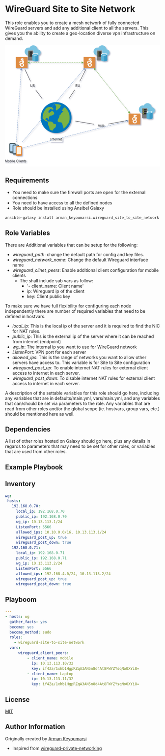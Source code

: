 WireGuard Site to Site Network
=========

This role enables you to create a mesh network of fully connected WireGuard servers and add any additional client to all the servers. This gives you the ability to create a geo-location diverse vpn infrastructure on demand. 

<p align="center">
  <img src="/files/WireGuard.png">
</p>


Requirements
------------

 * You need to make sure the firewall ports are open for the external connections
 * You need to have access to all the defined nodes
 * Role should be installed using Ansibel Galaxy
 
 ```bash
 ansible-galaxy install arman_keyoumarsi.wireguard_site_to_site_network
 ```

Role Variables
--------------

There are Additional variables that can be setup for the following:

 * _wireguard_path_: change the default path for config and key files.
 * _wireguard_network_name_: Change the default Wireguard interface name
 * _wireguard_clinet_peers_: Enable additional client configuration for mobile clients
    * The shall include sub vars as follow:
      * '- client_name: Client name' 
      * ip: Wireguard ip of the client
      * key: Client public key 

To make sure we have full flexibility for configuring each node independently there are number of required variables that need to be defined in hostvars. 

 * _local_ip_: This is the local ip of the server and it is required to find the NIC for NAT rules.
 * _public_ip_: This is the external ip of the server where it can be reached from internet (endpoint)
 * _wg_ip_: The internal ip you want to use for WireGuard network
 * _ListenPort_: VPN port for each server
 * _allowed_ips_: This is the range of networks you want to allow other servers have access to. This variable is for Site to Site configuration
 * _wireguard_post_up_: To enable internet NAT rules for external client access to internet in each server.
 * _wireguard_post_down_: To disable internet NAT rules for external client access to internet in each server.

A description of the settable variables for this role should go here, including any variables that are in defaults/main.yml, vars/main.yml, and any variables that can/should be set via parameters to the role. Any variables that are read from other roles and/or the global scope (ie. hostvars, group vars, etc.) should be mentioned here as well.

Dependencies
------------

A list of other roles hosted on Galaxy should go here, plus any details in regards to parameters that may need to be set for other roles, or variables that are used from other roles.

Example Playbook
----------------

## Inventory
```yml
wg:
 hosts:
   192.168.0.70:
     local_ip: 192.168.0.70
     public_ip: 192.168.0.70
     wg_ip: 10.13.113.1/24
     ListenPort: 5566
     allowed_ips: 10.10.0.0/16, 10.13.113.1/24
     wireguard_post_up: true
     wireguard_post_down: true
   192.168.0.71:
     local_ip: 192.168.0.71
     public_ip: 192.168.0.71
     wg_ip: 10.13.113.2/24
     ListenPort: 5566
     allowed_ips: 192.168.4.0/24, 10.13.113.2/24
     wireguard_post_up: true
     wireguard_post_down: true
```


## Playboom
```yml
---
- hosts: wg
  gather_facts: yes
  become: yes
  become_method: sudo
  roles:
    - wireguard-site-to-site-network
  vars:
      wireguard_client_peers:
          - client_name: mobile
            ip: 10.13.113.10/32
            key: if4Za/1xhb1HgpRZqA3AN5n8d4At8FWYZYsqNo0XYi8=
          - client_name: Laptop
            ip: 10.13.113.11/32
            key: if4Za/1xhb1HgpRZqA3AN5n8d4At8FWYZYsqNo0XYi8=
```
License
-------

[MIT](LICENSE)

Author Information
------------------

Originally created by [Arman Keyoumarsi](https://github.com/Arman-Keyoumarsi)
 * Inspired from [wireguard-private-networking](https://github.com/mawalu/wireguard-private-networking)
